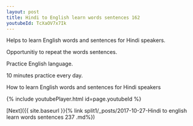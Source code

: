 ```yaml
---
layout: post
title: Hindi to English learn words sentences 162 
youtubeId: TcXaOV7x7Ik
---
```

 
 
Helps to learn English words and sentences for Hindi speakers.

Opportunitiy to repeat the words sentences. 

Practice English language. 
 
10 minutes practice every day. 
 
How to learn English words and sentences for Hindi speakers 
 
{% include youtubePlayer.html id=page.youtubeId %}
 
 
[Next]({{ site.baseurl }}{% link  split1/_posts/2017-10-27-Hindi to english learn words sentences 237 .md%})
 
